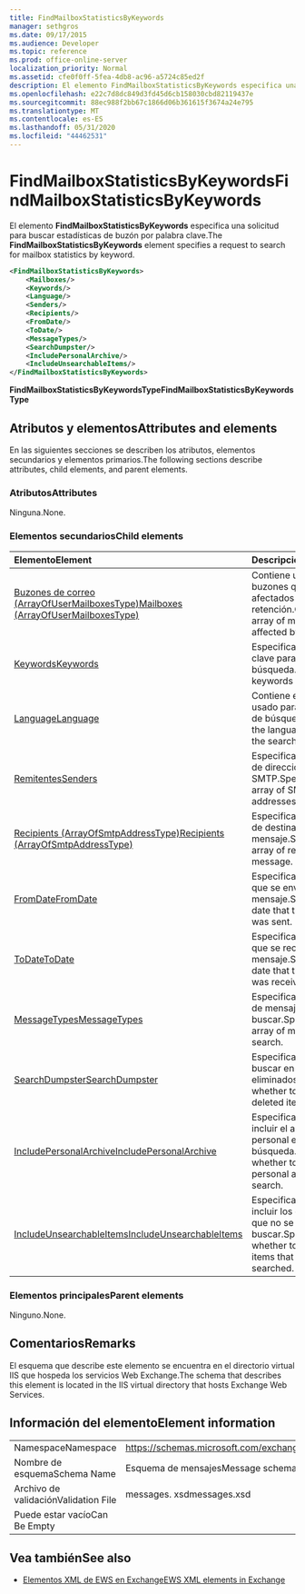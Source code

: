 ```yaml
---
title: FindMailboxStatisticsByKeywords
manager: sethgros
ms.date: 09/17/2015
ms.audience: Developer
ms.topic: reference
ms.prod: office-online-server
localization_priority: Normal
ms.assetid: cfe0f0ff-5fea-4db8-ac96-a5724c85ed2f
description: El elemento FindMailboxStatisticsByKeywords especifica una solicitud para buscar estadísticas de buzón por palabra clave.
ms.openlocfilehash: e22c7d8dc849d3fd45d6cb158030cbd82119437e
ms.sourcegitcommit: 88ec988f2bb67c1866d06b361615f3674a24e795
ms.translationtype: MT
ms.contentlocale: es-ES
ms.lasthandoff: 05/31/2020
ms.locfileid: "44462531"
---
```

# <a name="findmailboxstatisticsbykeywords"></a><span data-ttu-id="a26f7-103">FindMailboxStatisticsByKeywords</span><span class="sxs-lookup"><span data-stu-id="a26f7-103">FindMailboxStatisticsByKeywords</span></span>

<span data-ttu-id="a26f7-104">El elemento **FindMailboxStatisticsByKeywords** especifica una solicitud para buscar estadísticas de buzón por palabra clave.</span><span class="sxs-lookup"><span data-stu-id="a26f7-104">The **FindMailboxStatisticsByKeywords** element specifies a request to search for mailbox statistics by keyword.</span></span> 
  
```XML
<FindMailboxStatisticsByKeywords>
    <Mailboxes/>
    <Keywords/>
    <Language/>
    <Senders/>
    <Recipients/>
    <FromDate/>
    <ToDate/>
    <MessageTypes/>
    <SearchDumpster/>
    <IncludePersonalArchive/>
    <IncludeUnsearchableItems/>
</FindMailboxStatisticsByKeywords>
```

 <span data-ttu-id="a26f7-105">**FindMailboxStatisticsByKeywordsType**</span><span class="sxs-lookup"><span data-stu-id="a26f7-105">**FindMailboxStatisticsByKeywordsType**</span></span>
## <a name="attributes-and-elements"></a><span data-ttu-id="a26f7-106">Atributos y elementos</span><span class="sxs-lookup"><span data-stu-id="a26f7-106">Attributes and elements</span></span>

<span data-ttu-id="a26f7-107">En las siguientes secciones se describen los atributos, elementos secundarios y elementos primarios.</span><span class="sxs-lookup"><span data-stu-id="a26f7-107">The following sections describe attributes, child elements, and parent elements.</span></span>
  
### <a name="attributes"></a><span data-ttu-id="a26f7-108">Atributos</span><span class="sxs-lookup"><span data-stu-id="a26f7-108">Attributes</span></span>

<span data-ttu-id="a26f7-109">Ninguna.</span><span class="sxs-lookup"><span data-stu-id="a26f7-109">None.</span></span>
  
### <a name="child-elements"></a><span data-ttu-id="a26f7-110">Elementos secundarios</span><span class="sxs-lookup"><span data-stu-id="a26f7-110">Child elements</span></span>

|<span data-ttu-id="a26f7-111">**Elemento**</span><span class="sxs-lookup"><span data-stu-id="a26f7-111">**Element**</span></span>|<span data-ttu-id="a26f7-112">**Descripción**</span><span class="sxs-lookup"><span data-stu-id="a26f7-112">**Description**</span></span>|
|:-----|:-----|
|[<span data-ttu-id="a26f7-113">Buzones de correo (ArrayOfUserMailboxesType)</span><span class="sxs-lookup"><span data-stu-id="a26f7-113">Mailboxes (ArrayOfUserMailboxesType)</span></span>](mailboxes-arrayofusermailboxestype.md) <br/> |<span data-ttu-id="a26f7-114">Contiene una matriz de buzones que se ven afectados por la retención.</span><span class="sxs-lookup"><span data-stu-id="a26f7-114">Contains an array of mailboxes affected by the hold.</span></span>  <br/> |
|[<span data-ttu-id="a26f7-115">Keywords</span><span class="sxs-lookup"><span data-stu-id="a26f7-115">Keywords</span></span>](keywords-ex15websvcsotherref.md) <br/> |<span data-ttu-id="a26f7-116">Especifica palabras clave para una búsqueda.</span><span class="sxs-lookup"><span data-stu-id="a26f7-116">Specifies keywords for a search.</span></span>  <br/> |
|[<span data-ttu-id="a26f7-117">Language</span><span class="sxs-lookup"><span data-stu-id="a26f7-117">Language</span></span>](language.md) <br/> |<span data-ttu-id="a26f7-118">Contiene el idioma usado para la consulta de búsqueda.</span><span class="sxs-lookup"><span data-stu-id="a26f7-118">Contains the language used for the search query.</span></span>  <br/> |
|[<span data-ttu-id="a26f7-119">Remitentes</span><span class="sxs-lookup"><span data-stu-id="a26f7-119">Senders</span></span>](senders.md) <br/> |<span data-ttu-id="a26f7-120">Especifica una matriz de direcciones SMTP.</span><span class="sxs-lookup"><span data-stu-id="a26f7-120">Specifies an array of SMTP addresses.</span></span>  <br/> |
|[<span data-ttu-id="a26f7-121">Recipients (ArrayOfSmtpAddressType)</span><span class="sxs-lookup"><span data-stu-id="a26f7-121">Recipients (ArrayOfSmtpAddressType)</span></span>](recipients-arrayofsmtpaddresstype.md) <br/> |<span data-ttu-id="a26f7-122">Especifica una matriz de destinatarios de un mensaje.</span><span class="sxs-lookup"><span data-stu-id="a26f7-122">Specifies an array of recipients of a message.</span></span>  <br/> |
|[<span data-ttu-id="a26f7-123">FromDate</span><span class="sxs-lookup"><span data-stu-id="a26f7-123">FromDate</span></span>](fromdate.md) <br/> |<span data-ttu-id="a26f7-124">Especifica la fecha en que se envió el mensaje.</span><span class="sxs-lookup"><span data-stu-id="a26f7-124">Specifies the date that the message was sent.</span></span>  <br/> |
|[<span data-ttu-id="a26f7-125">ToDate</span><span class="sxs-lookup"><span data-stu-id="a26f7-125">ToDate</span></span>](todate.md) <br/> |<span data-ttu-id="a26f7-126">Especifica la fecha en que se recibió el mensaje.</span><span class="sxs-lookup"><span data-stu-id="a26f7-126">Specifies the date that the message was received.</span></span>  <br/> |
|[<span data-ttu-id="a26f7-127">MessageTypes</span><span class="sxs-lookup"><span data-stu-id="a26f7-127">MessageTypes</span></span>](messagetypes.md) <br/> |<span data-ttu-id="a26f7-128">Especifica una matriz de mensajes para buscar.</span><span class="sxs-lookup"><span data-stu-id="a26f7-128">Specifies an array of messages to search.</span></span>  <br/> |
|[<span data-ttu-id="a26f7-129">SearchDumpster</span><span class="sxs-lookup"><span data-stu-id="a26f7-129">SearchDumpster</span></span>](searchdumpster.md) <br/> |<span data-ttu-id="a26f7-130">Especifica si se deben buscar en los elementos eliminados.</span><span class="sxs-lookup"><span data-stu-id="a26f7-130">Specifies whether to search in deleted items.</span></span>  <br/> |
|[<span data-ttu-id="a26f7-131">IncludePersonalArchive</span><span class="sxs-lookup"><span data-stu-id="a26f7-131">IncludePersonalArchive</span></span>](includepersonalarchive.md) <br/> |<span data-ttu-id="a26f7-132">Especifica si se va a incluir el archivo personal en la búsqueda.</span><span class="sxs-lookup"><span data-stu-id="a26f7-132">Specifies whether to include the personal archive in the search.</span></span>  <br/> |
|[<span data-ttu-id="a26f7-133">IncludeUnsearchableItems</span><span class="sxs-lookup"><span data-stu-id="a26f7-133">IncludeUnsearchableItems</span></span>](includeunsearchableitems.md) <br/> |<span data-ttu-id="a26f7-134">Especifica si se deben incluir los elementos que no se pueden buscar.</span><span class="sxs-lookup"><span data-stu-id="a26f7-134">Specifies whether to include items that cannot be searched.</span></span>  <br/> |
   
### <a name="parent-elements"></a><span data-ttu-id="a26f7-135">Elementos principales</span><span class="sxs-lookup"><span data-stu-id="a26f7-135">Parent elements</span></span>

<span data-ttu-id="a26f7-136">Ninguno.</span><span class="sxs-lookup"><span data-stu-id="a26f7-136">None.</span></span>
  
## <a name="remarks"></a><span data-ttu-id="a26f7-137">Comentarios</span><span class="sxs-lookup"><span data-stu-id="a26f7-137">Remarks</span></span>

<span data-ttu-id="a26f7-138">El esquema que describe este elemento se encuentra en el directorio virtual IIS que hospeda los servicios Web Exchange.</span><span class="sxs-lookup"><span data-stu-id="a26f7-138">The schema that describes this element is located in the IIS virtual directory that hosts Exchange Web Services.</span></span>
  
## <a name="element-information"></a><span data-ttu-id="a26f7-139">Información del elemento</span><span class="sxs-lookup"><span data-stu-id="a26f7-139">Element information</span></span>

|||
|:-----|:-----|
|<span data-ttu-id="a26f7-140">Namespace</span><span class="sxs-lookup"><span data-stu-id="a26f7-140">Namespace</span></span>  <br/> |https://schemas.microsoft.com/exchange/services/2006/messages  <br/> |
|<span data-ttu-id="a26f7-141">Nombre de esquema</span><span class="sxs-lookup"><span data-stu-id="a26f7-141">Schema Name</span></span>  <br/> |<span data-ttu-id="a26f7-142">Esquema de mensajes</span><span class="sxs-lookup"><span data-stu-id="a26f7-142">Message schema</span></span>  <br/> |
|<span data-ttu-id="a26f7-143">Archivo de validación</span><span class="sxs-lookup"><span data-stu-id="a26f7-143">Validation File</span></span>  <br/> |<span data-ttu-id="a26f7-144">messages. xsd</span><span class="sxs-lookup"><span data-stu-id="a26f7-144">messages.xsd</span></span>  <br/> |
|<span data-ttu-id="a26f7-145">Puede estar vacío</span><span class="sxs-lookup"><span data-stu-id="a26f7-145">Can Be Empty</span></span>  <br/> ||
   
## <a name="see-also"></a><span data-ttu-id="a26f7-146">Vea también</span><span class="sxs-lookup"><span data-stu-id="a26f7-146">See also</span></span>



- [<span data-ttu-id="a26f7-147">Elementos XML de EWS en Exchange</span><span class="sxs-lookup"><span data-stu-id="a26f7-147">EWS XML elements in Exchange</span></span>](ews-xml-elements-in-exchange.md)

